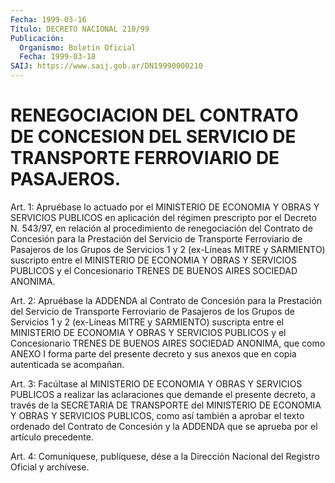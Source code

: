 ```yaml
---
Fecha: 1999-03-16
Título: DECRETO NACIONAL 210/99
Publicación:
  Organismo: Boletín Oficial
  Fecha: 1999-03-18
SAIJ: https://www.saij.gob.ar/DN19990000210
---
```

# RENEGOCIACION DEL CONTRATO DE CONCESION DEL SERVICIO DE TRANSPORTE FERROVIARIO DE PASAJEROS.

<a id="1"></a>
Art. 1: Apruébase lo actuado por el MINISTERIO DE  ECONOMIA  Y OBRAS Y SERVICIOS PUBLICOS en aplicación del régimen prescripto por el Decreto N. 543/97, en relación al procedimiento de renegociación del Contrato  de  Concesión  para  la  Prestación  del  Servicio de Transporte Ferroviario de Pasajeros de los Grupos de Servicios  1 y 2  (ex-Líneas  MITRE  y SARMIENTO) suscripto entre el MINISTERIO DE ECONOMIA Y OBRAS Y SERVICIOS  PUBLICOS y el Concesionario TRENES DE BUENOS AIRES SOCIEDAD ANONIMA.

<a id="2"></a>
Art. 2: Apruébase la ADDENDA al  Contrato  de  Concesión  para  la Prestación  del  Servicio de Transporte Ferroviario de Pasajeros de los  Grupos de Servicios  1  y  2  (ex-Líneas  MITRE  y  SARMIENTO) suscripta  entre  el  MINISTERIO  DE  ECONOMIA  Y OBRAS Y SERVICIOS PUBLICOS  y  el  Concesionario  TRENES  DE  BUENOS  AIRES  SOCIEDAD ANONIMA,  que como ANEXO I forma parte del presente decreto  y  sus anexos que en copia autenticada se acompañan.

<a id="3"></a>
Art. 3: Facúltase  al  MINISTERIO  DE ECONOMIA Y OBRAS Y SERVICIOS PUBLICOS  a  realizar  las aclaraciones  que  demande  el  presente decreto, a través de la  SECRETARIA DE TRANSPORTE del MINISTERIO DE ECONOMIA Y OBRAS Y SERVICIOS  PUBLICOS,  como así también a aprobar el texto ordenado del Contrato de Concesión  y  la  ADDENDA  que se aprueba por el artículo precedente.

<a id="4"></a>
Art.  4: Comuníquese, publíquese, dése a la Dirección Nacional  del Registro  Oficial  y  archívese.